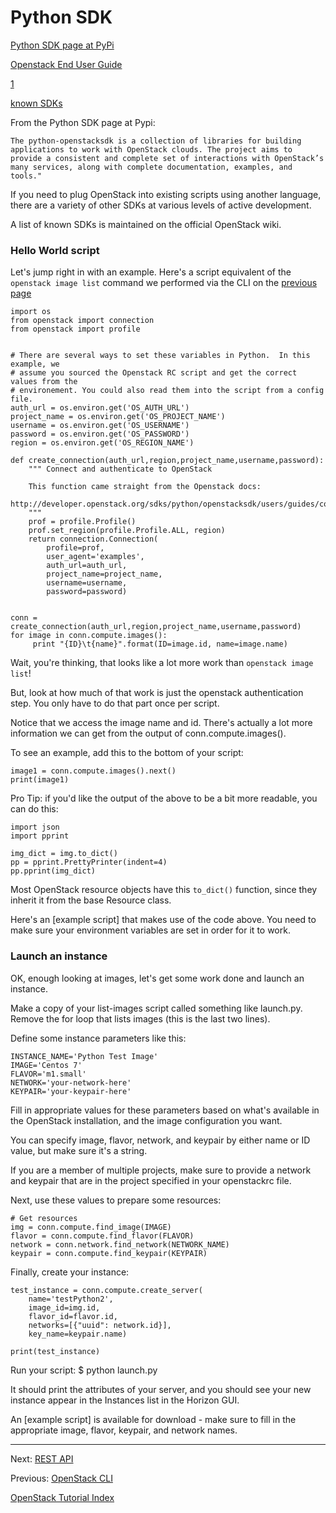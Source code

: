 # Python SDK
[Python SDK page at PyPi](https://pypi.python.org/pypi/openstacksdk)

[Openstack End User Guide](http://docs.openstack.org/user-guide/)

[1](http://docs.openstack.org/user-guide/common/cli-install-openstack-command-line-clients.html)

[known SDKs](https://wiki.openstack.org/wiki/SDKs)


From the Python SDK page at Pypi:  
```
The python-openstacksdk is a collection of libraries for building applications to work with OpenStack clouds. The project aims to provide a consistent and complete set of interactions with OpenStack’s many services, along with complete documentation, examples, and tools."
```

If you need to plug OpenStack into existing scripts using another language, there are a variety of other SDKs at various levels of active development.

A list of known SDKs is maintained on the official OpenStack wiki.	 

### Hello World script

Let's jump right in with an example.  Here's a script equivalent of the `openstack image list` command we performed via the CLI on the [previous page](API-Access.html)

    import os
    from openstack import connection
    from openstack import profile
    
    
    # There are several ways to set these variables in Python.  In this example, we
    # assume you sourced the Openstack RC script and get the correct values from the
    # environement. You could also read them into the script from a config file.
    auth_url = os.environ.get('OS_AUTH_URL')
    project_name = os.environ.get('OS_PROJECT_NAME')
    username = os.environ.get('OS_USERNAME')
    password = os.environ.get('OS_PASSWORD')
    region = os.environ.get('OS_REGION_NAME')
    
    def create_connection(auth_url,region,project_name,username,password):
        """ Connect and authenticate to OpenStack
     
        This function came straight from the Openstack docs:
        http://developer.openstack.org/sdks/python/openstacksdk/users/guides/connect.html
        """
        prof = profile.Profile()
        prof.set_region(profile.Profile.ALL, region)
        return connection.Connection(
            profile=prof,
            user_agent='examples',
            auth_url=auth_url,
            project_name=project_name,
            username=username,
            password=password)
    
    
    conn = create_connection(auth_url,region,project_name,username,password)
    for image in conn.compute.images():
         print "{ID}\t{name}".format(ID=image.id, name=image.name)


Wait, you're thinking, that looks like a lot more work than `openstack image list`!

But, look at how much of that work is just the openstack authentication step.  You only have to do that part once per script.

Notice that we access the image name and id.  There's actually a lot more information we can get from the output of conn.compute.images().

To see an example, add this to the bottom of your script:

    image1 = conn.compute.images().next()
    print(image1)

Pro Tip: if you'd like the output of the above to be a bit more readable, you can do this:

    import json
    import pprint
    
    img_dict = img.to_dict()
    pp = pprint.PrettyPrinter(indent=4)
    pp.pprint(img_dict)


Most OpenStack resource objects have this `to_dict()` function, since they inherit it from the base Resource class.

Here's an [example script] that makes use of the code above.  You need to make sure your environment variables are set in order for it to work.

### Launch an instance

OK, enough looking at images, let's get some work done and launch an instance. 

Make a copy of your list-images script called something like launch.py.  Remove the for loop that lists images (this is the last two lines).

Define some instance parameters like this:

    INSTANCE_NAME='Python Test Image'
    IMAGE='Centos 7'
    FLAVOR='m1.small'
    NETWORK='your-network-here'
    KEYPAIR='your-keypair-here'

Fill in appropriate values for these parameters based on what's available in the OpenStack installation, and the image configuration you want.

You can specify image, flavor, network, and keypair by either name or ID value, but make sure it's a string.

If you are a member of multiple projects, make sure to provide a network and keypair that are in the project specified in your openstackrc file.

Next, use these values to prepare some resources:

    # Get resources
    img = conn.compute.find_image(IMAGE)
    flavor = conn.compute.find_flavor(FLAVOR)
    network = conn.network.find_network(NETWORK_NAME)
    keypair = conn.compute.find_keypair(KEYPAIR)

Finally, create your instance:

    test_instance = conn.compute.create_server(
        name='testPython2', 
        image_id=img.id, 
        flavor_id=flavor.id, 
        networks=[{"uuid": network.id}], 
        key_name=keypair.name)
    
    print(test_instance)

Run your script: 
    $ python launch.py  

It should print the attributes of your server, and you should see your new instance appear in the Instances list in the Horizon GUI.

An [example script] is available for download - make sure to fill in the appropriate image, flavor, keypair, and network names.

******

Next: [REST API](REST-API.html)

Previous: [OpenStack CLI](OpenStack-CLI.html)

[OpenStack Tutorial Index](OpenStack-Tutorial-Index.html)

